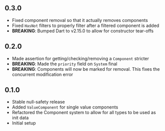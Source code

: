 ## 0.3.0
- Fixed component removal so that it actually removes components
- Fixed `HasNot` filters to properly filter after a filtered component is added
- **BREAKING**: Bumped Dart to v2.15.0 to allow for constructor tear-offs

## 0.2.0
- Made assertion for getting/checking/removing a `Component` stricter
- **BREAKING**: Made the `priority` field on `System` final
- **BREAKING**: Components will now be marked for removal. This fixes the concurrent modification error

## 0.1.0
- Stable null-safety release
- Added `ValueComponent` for single value components
- Refactored the Component system to allow for all types to be used as init data
- Initial setup
